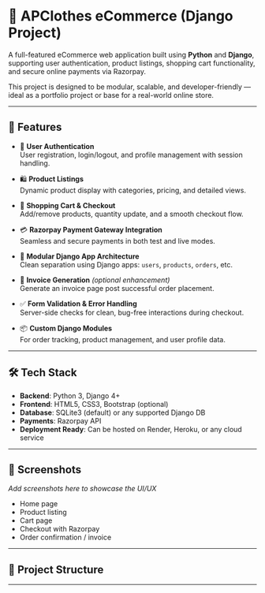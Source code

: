 # 🛒 APClothes eCommerce (Django Project)

A full-featured eCommerce web application built using **Python** and **Django**, supporting user authentication, product listings, shopping cart functionality, and secure online payments via Razorpay.

This project is designed to be modular, scalable, and developer-friendly — ideal as a portfolio project or base for a real-world online store.

---

## 🚀 Features

- 🔐 **User Authentication**  
  User registration, login/logout, and profile management with session handling.

- 🛍️ **Product Listings**  
  Dynamic product display with categories, pricing, and detailed views.

- 🛒 **Shopping Cart & Checkout**  
  Add/remove products, quantity update, and a smooth checkout flow.

- 💳 **Razorpay Payment Gateway Integration**  
  Seamless and secure payments in both test and live modes.

- 🧩 **Modular Django App Architecture**  
  Clean separation using Django apps: `users`, `products`, `orders`, etc.

- 🧾 **Invoice Generation** *(optional enhancement)*  
  Generate an invoice page post successful order placement.

- ✅ **Form Validation & Error Handling**  
  Server-side checks for clean, bug-free interactions during checkout.

- 📦 **Custom Django Modules**  
  For order tracking, product management, and user profile data.

---

## 🛠️ Tech Stack

- **Backend**: Python 3, Django 4+
- **Frontend**: HTML5, CSS3, Bootstrap (optional)
- **Database**: SQLite3 (default) or any supported Django DB
- **Payments**: Razorpay API
- **Deployment Ready**: Can be hosted on Render, Heroku, or any cloud service

---

## 📸 Screenshots

_Add screenshots here to showcase the UI/UX_

- Home page  
- Product listing  
- Cart page  
- Checkout with Razorpay  
- Order confirmation / invoice

---

## 📁 Project Structure

---
